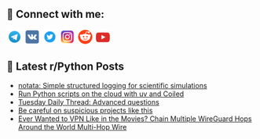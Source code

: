 ## 🔎 Connect with me:
[<img src="https://github.com/bullbesh/bullbesh/blob/main/images/Telegram.png" width="32" height="32" />](https://t.me/bullbesh)
[<img src="https://github.com/bullbesh/bullbesh/blob/main/images/VK.png" width="32" height="32" />](https://vk.com/bullbesh)
[<img src="https://github.com/bullbesh/bullbesh/blob/main/images/Twitter.png" width="32" height="32" />](https://twitter.com/bullbesh1)
[<img src="https://github.com/bullbesh/bullbesh/blob/main/images/Instagram.png" width="32" height="32" />](https://www.instagram.com/bullbesh)
[<img src="https://github.com/bullbesh/bullbesh/blob/main/images/Reddit.png" width="32" height="32" />](https://www.reddit.com/user/bullbesh)
[<img src="https://github.com/bullbesh/bullbesh/blob/main/images/YouTube.png" width="32" height="32" />](https://www.youtube.com/channel/UCtfjRs6uzgq5mfm8S06WTcg)

## 📕 Latest r/Python Posts
<!-- BLOG-POST-LIST:START -->
- [notata: Simple structured logging for scientific simulations](https://www.reddit.com/r/Python/comments/1mc3co4/notata_simple_structured_logging_for_scientific/)
- [Run Python scripts on the cloud with uv and Coiled](https://www.reddit.com/r/Python/comments/1mbwnvx/run_python_scripts_on_the_cloud_with_uv_and_coiled/)
- [Tuesday Daily Thread: Advanced questions](https://www.reddit.com/r/Python/comments/1mbwkux/tuesday_daily_thread_advanced_questions/)
- [Be careful on suspicious projects like this](https://www.reddit.com/r/Python/comments/1mbopcc/be_careful_on_suspicious_projects_like_this/)
- [Ever Wanted to VPN Like in the Movies? Chain Multiple WireGuard Hops Around the World Multi-Hop Wire](https://www.reddit.com/r/Python/comments/1mbkwbn/ever_wanted_to_vpn_like_in_the_movies_chain/)
<!-- BLOG-POST-LIST:END -->
